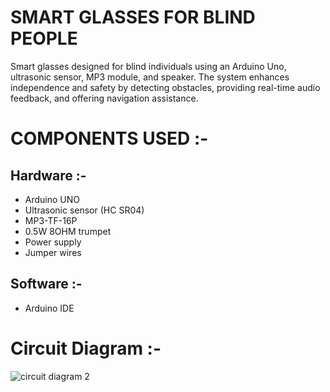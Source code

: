 # SMART GLASSES FOR BLIND PEOPLE

Smart glasses designed for blind individuals using an Arduino Uno, ultrasonic sensor, MP3 module, and speaker. The system enhances independence and safety by detecting obstacles, providing real-time audio feedback, and offering navigation assistance.

# COMPONENTS USED :-

## Hardware :-
- Arduino UNO  
- Ultrasonic sensor (HC SR04) 
- MP3-TF-16P 
- 0.5W 8OHM trumpet 
- Power supply 
- Jumper wires  

## Software :-

- Arduino IDE

# Circuit Diagram :- 

![circuit diagram 2](https://github.com/PratikMore55/IoT-based-projects/assets/138502602/0290fa2a-c11c-4da8-99ba-ac1ddc9bd292)

